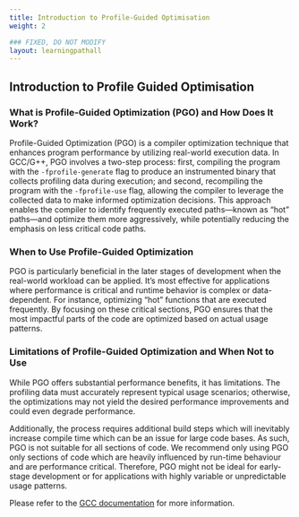 ```yaml
---
title: Introduction to Profile-Guided Optimisation
weight: 2

### FIXED, DO NOT MODIFY
layout: learningpathall
---
```


## Introduction to Profile Guided Optimisation

### What is Profile-Guided Optimization (PGO) and How Does It Work?

Profile-Guided Optimization (PGO) is a compiler optimization technique that enhances program performance by utilizing real-world execution data. In GCC/G++, PGO involves a two-step process: first, compiling the program with the `-fprofile-generate` flag to produce an instrumented binary that collects profiling data during execution; and second, recompiling the program with the `-fprofile-use` flag, allowing the compiler to leverage the collected data to make informed optimization decisions. This approach enables the compiler to identify frequently executed paths—known as “hot” paths—and optimize them more aggressively, while potentially reducing the emphasis on less critical code paths.

### When to Use Profile-Guided Optimization

PGO is particularly beneficial in the later stages of development when the real-world workload can be applied. It’s most effective for applications where performance is critical and runtime behavior is complex or data-dependent. For instance, optimizing “hot” functions that are executed frequently. By focusing on these critical sections, PGO ensures that the most impactful parts of the code are optimized based on actual usage patterns.

### Limitations of Profile-Guided Optimization and When Not to Use

While PGO offers substantial performance benefits, it has limitations. The profiling data must accurately represent typical usage scenarios; otherwise, the optimizations may not yield the desired performance improvements and could even degrade performance. 

Additionally, the process requires additional build steps which will inevitably increase compile time which can be an issue for large code bases. As such, PGO is not suitable for all sections of code. We recommend only using PGO only sections of code which are heavily influenced by run-time behaviour and are performance critical. Therefore, PGO might not be ideal for early-stage development or for applications with highly variable or unpredictable usage patterns.

Please refer to the [GCC documentation](https://gcc.gnu.org/onlinedocs/gcc-13.3.0/gcc/Instrumentation-Options.html) for more information. 
